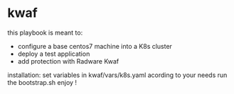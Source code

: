 # kwaf
this playbook is meant to:
- configure a base centos7 machine into a K8s cluster
- deploy a test application
- add protection with Radware Kwaf

installation:
set variables in kwaf/vars/k8s.yaml acording to your needs
run the bootstrap.sh
enjoy !
